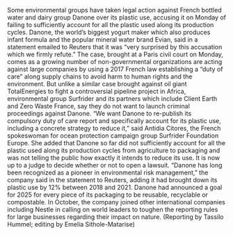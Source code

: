 Some environmental groups have taken legal action against French bottled water and dairy group Danone over its plastic use, accusing it on Monday of failing to sufficiently account for all the plastic used along its production cycles.
Danone, the world’s biggest yogurt maker which also produces infant formula and the popular mineral water brand Evian, said in a statement emailed to Reuters that it was “very surprised by this accusation which we firmly refute.”
The case, brought at a Paris civil court on Monday, comes as a growing number of non-governmental organizations are acting against large companies by using a 2017 French law establishing a “duty of care” along supply chains to avoid harm to human rights and the environment.
But unlike a similar case brought against oil giant TotalEnergies to fight a controversial pipeline project in Africa, environmental group Surfrider and its partners which include Client Earth and Zero Waste France, say they do not want to launch criminal proceedings against Danone.
“We want Danone to re-publish its compulsory duty of care report and specifically account for its plastic use, including a concrete strategy to reduce it,” said Antidia Citores, the French spokeswoman for ocean protection campaign group Surfrider Foundation Europe.
She added that Danone so far did not sufficiently account for all the plastic used along its production cycles from agriculture to packaging and was not telling the public how exactly it intends to reduce its use.
It is now up to a judge to decide whether or not to open a lawsuit.
“Danone has long been recognized as a pioneer in environmental risk management,” the company said in the statement to Reuters, adding it had brought down its plastic use by 12% between 2018 and 2021.
Danone had announced a goal for 2025 for every piece of its packaging to be reusable, recyclable or compostable.
In October, the company joined other international companies including Nestle in calling on world leaders to toughen the reporting rules for large businesses regarding their impact on nature.
(Reporting by Tassilo Hummel; editing by Emelia Sithole-Matarise)